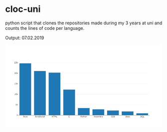 # cloc-uni

python script that clones the repositories made during my 3 years at uni and counts the lines of code per language.

Output: 07.02.2019

![Plot](plot.png)

